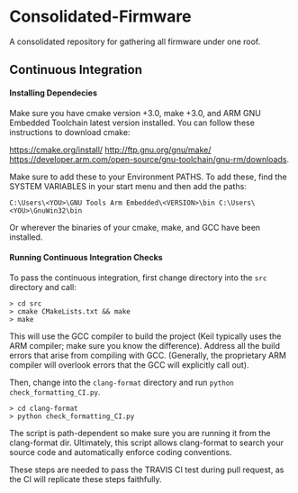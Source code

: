 # Consolidated-Firmware
A consolidated repository for gathering all firmware under one roof. 

## Continuous Integration

#### Installing Dependecies
Make sure you have cmake version +3.0, make +3.0, and ARM GNU Embedded Toolchain latest version installed. You can follow these instructions to download cmake:

https://cmake.org/install/ 
http://ftp.gnu.org/gnu/make/
https://developer.arm.com/open-source/gnu-toolchain/gnu-rm/downloads.

Make sure to add these to your Environment PATHS. To add these, find the SYSTEM VARIABLES in your start menu and then add the paths:

`
C:\Users\<YOU>\GNU Tools Arm Embedded\<VERSION>\bin
C:\Users\<YOU>\GnuWin32\bin
`

Or wherever the binaries of your cmake, make, and GCC have been installed. 

#### Running Continuous Integration Checks
To pass the continuous integration, first change directory into the `src` directory and call:

```
> cd src
> cmake CMakeLists.txt && make
> make
```

This will use the GCC compiler to build the project (Keil typically uses the ARM compiler; make sure you know the difference). Address all the build errors that arise from compiling with GCC. (Generally, the proprietary ARM compiler will overlook errors that the GCC will explicitly call out).

Then, change into the `clang-format` directory and run `python check_formatting_CI.py`. 

```
> cd clang-format
> python check_formatting_CI.py
```

The script is path-dependent so make sure you are running it from the clang-format dir. Ultimately, this script allows clang-format to search your source code and automatically enforce coding conventions. 

These steps are needed to pass the TRAVIS CI test during pull request, as the CI will replicate these steps faithfully.

